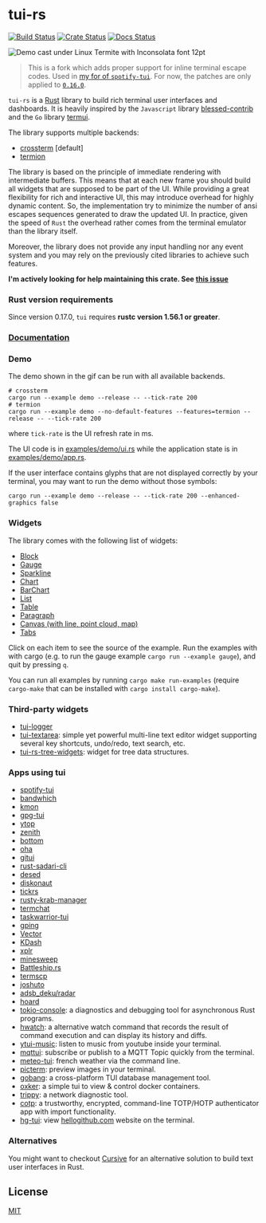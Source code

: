 # tui-rs

[![Build Status](https://github.com/fdehau/tui-rs/workflows/CI/badge.svg)](https://github.com/fdehau/tui-rs/actions?query=workflow%3ACI+)
[![Crate Status](https://img.shields.io/crates/v/tui.svg)](https://crates.io/crates/tui)
[![Docs Status](https://docs.rs/tui/badge.svg)](https://docs.rs/crate/tui/)

<img src="./assets/demo.gif" alt="Demo cast under Linux Termite with Inconsolata font 12pt">

> This is a fork which adds proper support for inline terminal escape codes.
> Used in [my for of `spotify-tui`](https://github.com/Icelk/spotify-tui).
> For now, the patches are only applied to [`0.16.0`](https://github.com/Icelk/tui-rs/tree/0.16.0).

`tui-rs` is a [Rust](https://www.rust-lang.org) library to build rich terminal
user interfaces and dashboards. It is heavily inspired by the `Javascript`
library [blessed-contrib](https://github.com/yaronn/blessed-contrib) and the
`Go` library [termui](https://github.com/gizak/termui).

The library supports multiple backends:
  - [crossterm](https://github.com/crossterm-rs/crossterm) [default]
  - [termion](https://github.com/ticki/termion)

The library is based on the principle of immediate rendering with intermediate
buffers. This means that at each new frame you should build all widgets that are
supposed to be part of the UI. While providing a great flexibility for rich and
interactive UI, this may introduce overhead for highly dynamic content. So, the
implementation try to minimize the number of ansi escapes sequences generated to
draw the updated UI. In practice, given the speed of `Rust` the overhead rather
comes from the terminal emulator than the library itself.

Moreover, the library does not provide any input handling nor any event system and
you may rely on the previously cited libraries to achieve such features.

**I'm actively looking for help maintaining this crate. See [this issue](https://github.com/fdehau/tui-rs/issues/654)**

### Rust version requirements

Since version 0.17.0, `tui` requires **rustc version 1.56.1 or greater**.

### [Documentation](https://docs.rs/tui)

### Demo

The demo shown in the gif can be run with all available backends.

```
# crossterm
cargo run --example demo --release -- --tick-rate 200
# termion
cargo run --example demo --no-default-features --features=termion --release -- --tick-rate 200
```

where `tick-rate` is the UI refresh rate in ms.

The UI code is in [examples/demo/ui.rs](https://github.com/fdehau/tui-rs/blob/v0.19.0/examples/demo/ui.rs) while the
application state is in [examples/demo/app.rs](https://github.com/fdehau/tui-rs/blob/v0.19.0/examples/demo/app.rs).

If the user interface contains glyphs that are not displayed correctly by your terminal, you may want to run
the demo without those symbols:

```
cargo run --example demo --release -- --tick-rate 200 --enhanced-graphics false
```

### Widgets

The library comes with the following list of widgets:

  * [Block](https://github.com/fdehau/tui-rs/blob/v0.19.0/examples/block.rs)
  * [Gauge](https://github.com/fdehau/tui-rs/blob/v0.19.0/examples/gauge.rs)
  * [Sparkline](https://github.com/fdehau/tui-rs/blob/v0.19.0/examples/sparkline.rs)
  * [Chart](https://github.com/fdehau/tui-rs/blob/v0.19.0/examples/chart.rs)
  * [BarChart](https://github.com/fdehau/tui-rs/blob/v0.19.0/examples/barchart.rs)
  * [List](https://github.com/fdehau/tui-rs/blob/v0.19.0/examples/list.rs)
  * [Table](https://github.com/fdehau/tui-rs/blob/v0.19.0/examples/table.rs)
  * [Paragraph](https://github.com/fdehau/tui-rs/blob/v0.19.0/examples/paragraph.rs)
  * [Canvas (with line, point cloud, map)](https://github.com/fdehau/tui-rs/blob/v0.19.0/examples/canvas.rs)
  * [Tabs](https://github.com/fdehau/tui-rs/blob/v0.19.0/examples/tabs.rs)

Click on each item to see the source of the example. Run the examples with with 
cargo (e.g. to run the gauge example `cargo run --example gauge`), and quit by pressing `q`.

You can run all examples by running `cargo make run-examples` (require
`cargo-make` that can be installed with `cargo install cargo-make`).

### Third-party widgets

* [tui-logger](https://github.com/gin66/tui-logger)
* [tui-textarea](https://github.com/rhysd/tui-textarea): simple yet powerful multi-line text editor widget supporting several key shortcuts, undo/redo, text search, etc.
* [tui-rs-tree-widgets](https://github.com/EdJoPaTo/tui-rs-tree-widget): widget for tree data structures.

### Apps using tui

* [spotify-tui](https://github.com/Rigellute/spotify-tui)
* [bandwhich](https://github.com/imsnif/bandwhich)
* [kmon](https://github.com/orhun/kmon)
* [gpg-tui](https://github.com/orhun/gpg-tui)
* [ytop](https://github.com/cjbassi/ytop)
* [zenith](https://github.com/bvaisvil/zenith)
* [bottom](https://github.com/ClementTsang/bottom)
* [oha](https://github.com/hatoo/oha)
* [gitui](https://github.com/extrawurst/gitui)
* [rust-sadari-cli](https://github.com/24seconds/rust-sadari-cli)
* [desed](https://github.com/SoptikHa2/desed)
* [diskonaut](https://github.com/imsnif/diskonaut)
* [tickrs](https://github.com/tarkah/tickrs)
* [rusty-krab-manager](https://github.com/aryakaul/rusty-krab-manager)
* [termchat](https://github.com/lemunozm/termchat)
* [taskwarrior-tui](https://github.com/kdheepak/taskwarrior-tui)
* [gping](https://github.com/orf/gping/)
* [Vector](https://vector.dev)
* [KDash](https://github.com/kdash-rs/kdash)
* [xplr](https://github.com/sayanarijit/xplr)
* [minesweep](https://github.com/cpcloud/minesweep-rs)
* [Battleship.rs](https://github.com/deepu105/battleship-rs)
* [termscp](https://github.com/veeso/termscp)
* [joshuto](https://github.com/kamiyaa/joshuto)
* [adsb_deku/radar](https://github.com/wcampbell0x2a/adsb_deku#radar-tui)
* [hoard](https://github.com/Hyde46/hoard)
* [tokio-console](https://github.com/tokio-rs/console): a diagnostics and debugging tool for asynchronous Rust programs.
* [hwatch](https://github.com/blacknon/hwatch): a alternative watch command that records the result of command execution and can display its history and diffs.
* [ytui-music](https://github.com/sudipghimire533/ytui-music): listen to music from youtube inside your terminal.
* [mqttui](https://github.com/EdJoPaTo/mqttui): subscribe or publish to a MQTT Topic quickly from the terminal.
* [meteo-tui](https://github.com/16arpi/meteo-tui): french weather via the command line.
* [picterm](https://github.com/ksk001100/picterm): preview images in your terminal.
* [gobang](https://github.com/TaKO8Ki/gobang): a cross-platform TUI database management tool.
* [oxker](https://github.com/mrjackwills/oxker): a simple tui to view & control docker containers.
* [trippy](https://github.com/fujiapple852/trippy): a network diagnostic tool.
* [cotp](https://github.com/replydev/cotp): a trustworthy, encrypted, command-line TOTP/HOTP authenticator app with import functionality.
* [hg-tui](https://github.com/kaixinbaba/hg-tui): view [hellogithub.com](https://hellogithub.com/) website on the terminal.

### Alternatives

You might want to checkout [Cursive](https://github.com/gyscos/Cursive) for an
alternative solution to build text user interfaces in Rust.

## License

[MIT](LICENSE)

